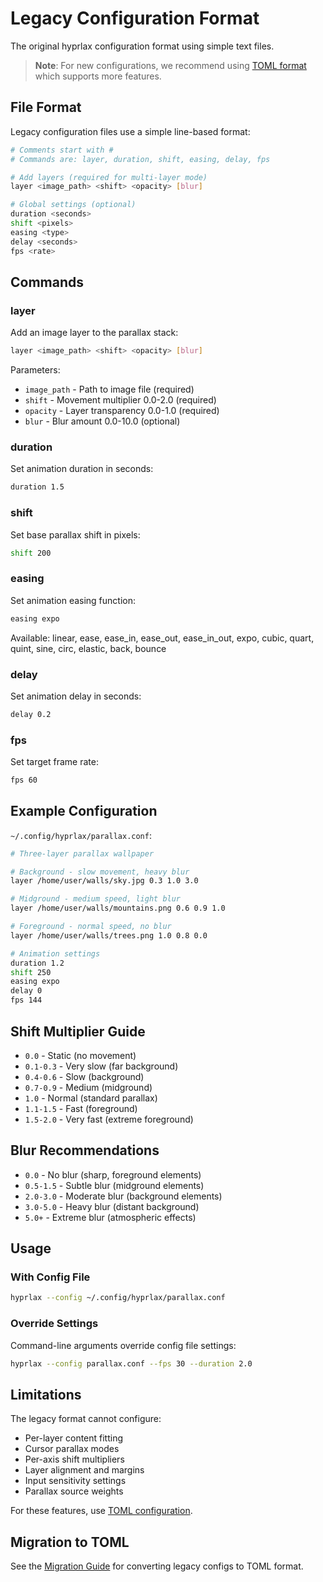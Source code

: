 # Legacy Configuration Format

The original hyprlax configuration format using simple text files.

> **Note**: For new configurations, we recommend using [TOML format](toml-reference.md) which supports more features.

## File Format

Legacy configuration files use a simple line-based format:

```bash
# Comments start with #
# Commands are: layer, duration, shift, easing, delay, fps

# Add layers (required for multi-layer mode)
layer <image_path> <shift> <opacity> [blur]

# Global settings (optional)
duration <seconds>
shift <pixels>
easing <type>
delay <seconds>
fps <rate>
```

## Commands

### layer
Add an image layer to the parallax stack:
```bash
layer <image_path> <shift> <opacity> [blur]
```

Parameters:
- `image_path` - Path to image file (required)
- `shift` - Movement multiplier 0.0-2.0 (required)
- `opacity` - Layer transparency 0.0-1.0 (required)
- `blur` - Blur amount 0.0-10.0 (optional)

### duration
Set animation duration in seconds:
```bash
duration 1.5
```

### shift
Set base parallax shift in pixels:
```bash
shift 200
```

### easing
Set animation easing function:
```bash
easing expo
```

Available: linear, ease, ease_in, ease_out, ease_in_out, expo, cubic, quart, quint, sine, circ, elastic, back, bounce

### delay
Set animation delay in seconds:
```bash
delay 0.2
```

### fps
Set target frame rate:
```bash
fps 60
```

## Example Configuration

`~/.config/hyprlax/parallax.conf`:
```bash
# Three-layer parallax wallpaper

# Background - slow movement, heavy blur
layer /home/user/walls/sky.jpg 0.3 1.0 3.0

# Midground - medium speed, light blur  
layer /home/user/walls/mountains.png 0.6 0.9 1.0

# Foreground - normal speed, no blur
layer /home/user/walls/trees.png 1.0 0.8 0.0

# Animation settings
duration 1.2
shift 250
easing expo
delay 0
fps 144
```

## Shift Multiplier Guide

- `0.0` - Static (no movement)
- `0.1-0.3` - Very slow (far background)
- `0.4-0.6` - Slow (background)
- `0.7-0.9` - Medium (midground)
- `1.0` - Normal (standard parallax)
- `1.1-1.5` - Fast (foreground)
- `1.5-2.0` - Very fast (extreme foreground)

## Blur Recommendations

- `0.0` - No blur (sharp, foreground elements)
- `0.5-1.5` - Subtle blur (midground elements)
- `2.0-3.0` - Moderate blur (background elements)
- `3.0-5.0` - Heavy blur (distant background)
- `5.0+` - Extreme blur (atmospheric effects)

## Usage

### With Config File
```bash
hyprlax --config ~/.config/hyprlax/parallax.conf
```

### Override Settings
Command-line arguments override config file settings:
```bash
hyprlax --config parallax.conf --fps 30 --duration 2.0
```

## Limitations

The legacy format cannot configure:
- Per-layer content fitting
- Cursor parallax modes
- Per-axis shift multipliers
- Layer alignment and margins
- Input sensitivity settings
- Parallax source weights

For these features, use [TOML configuration](toml-reference.md).

## Migration to TOML

See the [Migration Guide](migration-guide.md) for converting legacy configs to TOML format.